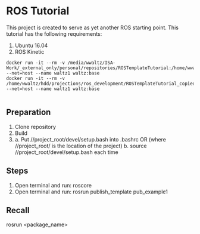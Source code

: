 # ROS Tutorial

This project is created to serve as yet another ROS starting point.  This tutorial has the following requirements:

1. Ubuntu 16.04
2. ROS Kinetic

```shell script
docker run -it --rm -v /media/wwaltz/ISA-Work/_external_only/personal/repositories/ROSTemplateTutorial:/home/wwaltz/work --net=host --name waltz1 waltz:base
docker run -it --rm -v /home/wwaltz/hdd/projections/ros_development/ROSTemplateTutorial_copied:/home/wwaltz/work --net=host --name waltz1 waltz:base


```

## Preparation

1. Clone repository
2. Build
3. a. Put //project_root/devel/setup.bash into .bashrc OR (where //project_root/ is the location of the project)
    b. source //project_root/devel/setup.bash each time

## Steps

1. Open terminal and run: roscore
2. Open terminal and run: rosrun publish_template pub_example1

## Recall

rosrun <package_name> <script>

## References

## TODO

- [ ] Symlink arduino nodes to project
- [ ] Update readme
